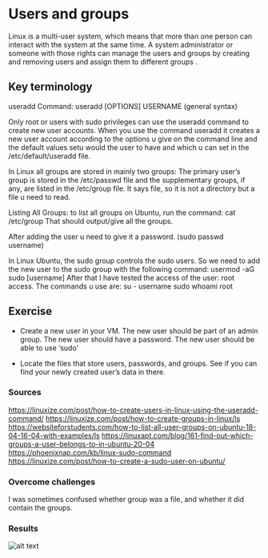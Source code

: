 # Users and groups
Linux is a multi-user system, which means that more than one person can interact with the system at the same time.
A system administrator or someone with those rights can manage the users and groups by creating and removing users and assign them to different groups .

## Key terminology

useradd Command: useradd [OPTIONS] USERNAME (general syntax)

Only root or users with sudo privileges can use the useradd command to create new user accounts.
When you use the command useradd it creates a new user account according to the options u give on the command line and the default values setu would the user to have and which u can set in the /etc/default/useradd file.

In Linux all groups are stored in mainly two groups:
The primary user’s group is stored in the /etc/passwd file and the supplementary groups, if any, are listed in the /etc/group file.
It says file, so it is not a directory but a file u need to read.

Listing All Groups: to list all groups on Ubuntu, run the command: cat /etc/group
That should output/give all the groups.

After adding the user u need to give it a password. (sudo passwd username)

In Linux Ubuntu, the sudo group controls the sudo users. So we need to add the new user to the sudo group with the following command:
usermod -aG sudo [username]
After that I have tested the access of the user: root access.
The commands u use are:
su - username
sudo whoami
root


## Exercise

* Create a new user in your VM. 
    The new user should be part of an admin group.
    The new user should have a password.
    The new user should be able to use ‘sudo’

* Locate the files that store users, passwords, and groups. See if you can find your newly created user’s data in there.



### Sources

https://linuxize.com/post/how-to-create-users-in-linux-using-the-useradd-command/
https://linuxize.com/post/how-to-create-groups-in-linux/ls
https://websiteforstudents.com/how-to-list-all-user-groups-on-ubuntu-18-04-16-04-with-examples/ls
https://linuxapt.com/blog/161-find-out-which-groups-a-user-belongs-to-in-ubuntu-20-04
https://phoenixnap.com/kb/linux-sudo-command
https://linuxize.com/post/how-to-create-a-sudo-user-on-ubuntu/




### Overcome challenges

I was sometimes confused whether group was a file, and whether it did contain the groups.

### Results
![alt text](..)
